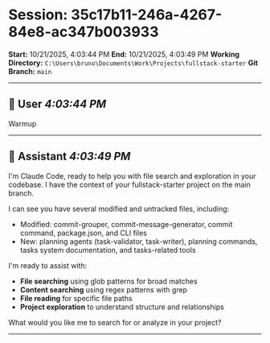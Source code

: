 # Session: 35c17b11-246a-4267-84e8-ac347b003933

**Start:** 10/21/2025, 4:03:44 PM
**End:** 10/21/2025, 4:03:49 PM
**Working Directory:** `C:\Users\bruno\Documents\Work\Projects\fullstack-starter`
**Git Branch:** `main`

---

## 👤 User _4:03:44 PM_

Warmup

---

## 🤖 Assistant _4:03:49 PM_

I'm Claude Code, ready to help you with file search and exploration in your codebase. I have the context of your fullstack-starter project on the main branch.

I can see you have several modified and untracked files, including:
- Modified: commit-grouper, commit-message-generator, commit command, package.json, and CLI files
- New: planning agents (task-validator, task-writer), planning commands, tasks system documentation, and tasks-related tools

I'm ready to assist with:
- **File searching** using glob patterns for broad matches
- **Content searching** using regex patterns with grep
- **File reading** for specific file paths
- **Project exploration** to understand structure and relationships

What would you like me to search for or analyze in your project?

---

